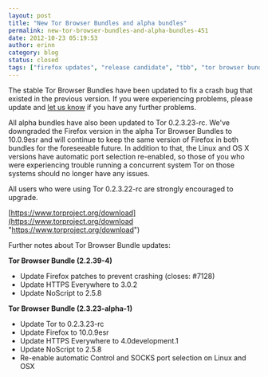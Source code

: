 ```yaml
---
layout: post
title: "New Tor Browser Bundles and alpha bundles"
permalink: new-tor-browser-bundles-and-alpha-bundles-451
date: 2012-10-23 05:19:53
author: erinn
category: blog
status: closed
tags: ["firefox updates", "release candidate", "tbb", "tor browser bundle"]
---
```


The stable Tor Browser Bundles have been updated to fix a crash bug that existed in the previous version. If you were experiencing problems, please update and [let us know](https://trac.torproject.org) if you have any further problems.

All alpha bundles have also been updated to Tor 0.2.3.23-rc. We've downgraded the Firefox version in the alpha Tor Browser Bundles to 10.0.9esr and will continue to keep the same version of Firefox in both bundles for the foreseeable future. In addition to that, the Linux and OS X versions have automatic port selection re-enabled, so those of you who were experiencing trouble running a concurrent system Tor on those systems should no longer have any issues.

All users who were using Tor 0.2.3.22-rc are strongly encouraged to upgrade.

[https://www.torproject.org/download](https://www.torproject.org/download "https://www.torproject.org/download")

Further notes about Tor Browser Bundle updates:

**Tor Browser Bundle (2.2.39-4)**

-   Update Firefox patches to prevent crashing (closes: \#7128)
-   Update HTTPS Everywhere to 3.0.2
-   Update NoScript to 2.5.8

**Tor Browser Bundle (2.3.23-alpha-1)**

-   Update Tor to 0.2.3.23-rc
-   Update Firefox to 10.0.9esr
-   Update HTTPS Everywhere to 4.0development.1
-   Update NoScript to 2.5.8
-   Re-enable automatic Control and SOCKS port selection on Linux and OSX


